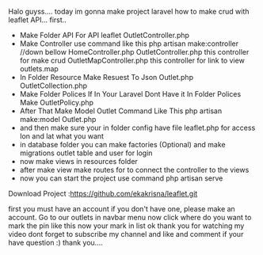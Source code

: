 Halo guyss....
today im gonna make project laravel how to make crud with leaflet API...
first..
- Make Folder API For API leaflet
 OutletController.php
- Make Controller
 use command like this php artisan make:controller //down bellow
 HomeController.php
 OutletController.php this controller for make crud 
 OutletMapController.php this controller for link to view outlets.map
- In Folder Resource Make Resuest To Json 
 Outlet.php
 OutletCollection.php
- Make Folder Polices If In Your Laravel Dont Have it
 In Folder Polices Make 
 OutletPolicy.php
- After That Make Model Outlet 
 Command Like This 
 php artisan make:model Outlet.php
- and then make sure your in folder 
  config have file leaflet.php for access lon and lat what you want
- in database folder you can make factories (Optional) 
 and make migrations outlet table and user for login
- now make views in resources folder
- after make view make routes for to connect the controller to the views
- now you can start the project use command
 php artisan serve

Download Project :https://github.com/ekakrisna/leaflet.git

first you must have an account if you don't have one, please make an account.
Go to our outlets in navbar menu
now click where do you want to mark the pin like this 
now your mark in list 
ok thank you for watching my video 
dont forget to subscribe my channel 
and like and comment if your have question :)
thank you....
